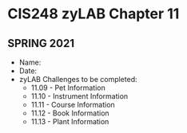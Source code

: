 # CIS248 zyLAB Chapter 11
## SPRING 2021 #

- Name:
- Date:
- zyLAB Challenges to be completed:
  - 11.09 - Pet Information
  - 11.10 - Instrument Information
  - 11.11 - Course Information
  - 11.12 - Book Information
  - 11.13 - Plant Information

  
